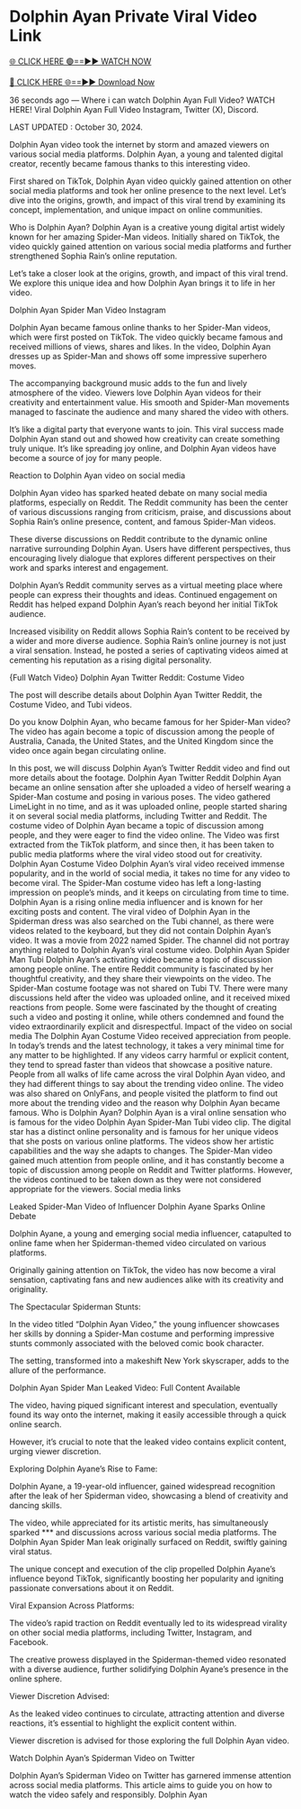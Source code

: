 # Dolphin Ayan Private Viral Video Link

[🌐 CLICK HERE 🟢==►► WATCH NOW](https://lekedvideo.xyz/watch/)

[🔴 CLICK HERE 🌐==►► Download Now](https://lekedvideo.xyz/watch/)

36 seconds ago — Where i can watch Dolphin Ayan Full Video? WATCH HERE! Viral Dolphin Ayan Full Video Instagram, Twitter (X), Discord.



LAST UPDATED : October 30, 2024.



Dolphin Ayan video took the internet by storm and amazed viewers on various social media platforms. Dolphin Ayan, a young and talented digital creator, recently became famous thanks to this interesting video.



First shared on TikTok, Dolphin Ayan video quickly gained attention on other social media platforms and took her online presence to the next level. Let’s dive into the origins, growth, and impact of this viral trend by examining its concept, implementation, and unique impact on online communities.



Who is Dolphin Ayan? Dolphin Ayan is a creative young digital artist widely known for her amazing Spider-Man videos. Initially shared on TikTok, the video quickly gained attention on various social media platforms and further strengthened Sophia Rain’s online reputation.



Let’s take a closer look at the origins, growth, and impact of this viral trend. We explore this unique idea and how Dolphin Ayan brings it to life in her video.



Dolphin Ayan Spider Man Video Instagram



Dolphin Ayan became famous online thanks to her Spider-Man videos, which were first posted on TikTok. The video quickly became famous and received millions of views, shares and likes. In the video, Dolphin Ayan dresses up as Spider-Man and shows off some impressive superhero moves.



The accompanying background music adds to the fun and lively atmosphere of the video. Viewers love Dolphin Ayan videos for their creativity and entertainment value. His smooth and Spider-Man movements managed to fascinate the audience and many shared the video with others.



It’s like a digital party that everyone wants to join. This viral success made Dolphin Ayan stand out and showed how creativity can create something truly unique. It’s like spreading joy online, and Dolphin Ayan videos have become a source of joy for many people.



Reaction to Dolphin Ayan video on social media



Dolphin Ayan video has sparked heated debate on many social media platforms, especially on Reddit. The Reddit community has been the center of various discussions ranging from criticism, praise, and discussions about Sophia Rain’s online presence, content, and famous Spider-Man videos.



These diverse discussions on Reddit contribute to the dynamic online narrative surrounding Dolphin Ayan. Users have different perspectives, thus encouraging lively dialogue that explores different perspectives on their work and sparks interest and engagement.



Dolphin Ayan’s Reddit community serves as a virtual meeting place where people can express their thoughts and ideas. Continued engagement on Reddit has helped expand Dolphin Ayan’s reach beyond her initial TikTok audience.



Increased visibility on Reddit allows Sophia Rain’s content to be received by a wider and more diverse audience. Sophia Rain’s online journey is not just a viral sensation. Instead, he posted a series of captivating videos aimed at cementing his reputation as a rising digital personality.



{Full Watch Video} Dolphin Ayan Twitter Reddit: Costume Video



The post will describe details about Dolphin Ayan Twitter Reddit, the Costume Video, and Tubi videos.



Do you know Dolphin Ayan, who became famous for her Spider-Man video? The video has again become a topic of discussion among the people of Australia, Canada, the United States, and the United Kingdom since the video once again began circulating online.



In this post, we will discuss Dolphin Ayan’s Twitter Reddit video and find out more details about the footage. Dolphin Ayan Twitter Reddit Dolphin Ayan became an online sensation after she uploaded a video of herself wearing a Spider-Man costume and posing in various poses. The video gathered LimeLight in no time, and as it was uploaded online, people started sharing it on several social media platforms, including Twitter and Reddit. The costume video of Dolphin Ayan became a topic of discussion among people, and they were eager to find the video online. The Video was first extracted from the TikTok platform, and since then, it has been taken to public media platforms where the viral video stood out for creativity. Dolphin Ayan Costume Video Dolphin Ayan’s viral video received immense popularity, and in the world of social media, it takes no time for any video to become viral. The Spider-Man costume video has left a long-lasting impression on people’s minds, and it keeps on circulating from time to time. Dolphin Ayan is a rising online media influencer and is known for her exciting posts and content. The viral video of Dolphin Ayan in the Spiderman dress was also searched on the Tubi channel, as there were videos related to the keyboard, but they did not contain Dolphin Ayan’s video. It was a movie from 2022 named Spider. The channel did not portray anything related to Dolphin Ayan’s viral costume video. Dolphin Ayan Spider Man Tubi Dolphin Ayan’s activating video became a topic of discussion among people online. The entire Reddit community is fascinated by her thoughtful creativity, and they share their viewpoints on the video. The Spider-Man costume footage was not shared on Tubi TV. There were many discussions held after the video was uploaded online, and it received mixed reactions from people. Some were fascinated by the thought of creating such a video and posting it online, while others condemned and found the video extraordinarily explicit and disrespectful. Impact of the video on social media The Dolphin Ayan Costume Video received appreciation from people. In today’s trends and the latest technology, it takes a very minimal time for any matter to be highlighted. If any videos carry harmful or explicit content, they tend to spread faster than videos that showcase a positive nature. People from all walks of life came across the viral Dolphin Ayan video, and they had different things to say about the trending video online. The video was also shared on OnlyFans, and people visited the platform to find out more about the trending video and the reason why Dolphin Ayan became famous. Who is Dolphin Ayan? Dolphin Ayan is a viral online sensation who is famous for the video Dolphin Ayan Spider-Man Tubi video clip. The digital star has a distinct online personality and is famous for her unique videos that she posts on various online platforms. The videos show her artistic capabilities and the way she adapts to changes. The Spider-Man video gained much attention from people online, and it has constantly become a topic of discussion among people on Reddit and Twitter platforms. However, the videos continued to be taken down as they were not considered appropriate for the viewers. Social media links



Leaked Spider-Man Video of Influencer Dolphin Ayane Sparks Online Debate



Dolphin Ayane, a young and emerging social media influencer, catapulted to online fame when her Spiderman-themed video circulated on various platforms.



Originally gaining attention on TikTok, the video has now become a viral sensation, captivating fans and new audiences alike with its creativity and originality.



The Spectacular Spiderman Stunts:



In the video titled “Dolphin Ayan Video,” the young influencer showcases her skills by donning a Spider-Man costume and performing impressive stunts commonly associated with the beloved comic book character.



The setting, transformed into a makeshift New York skyscraper, adds to the allure of the performance.



Dolphin Ayan Spider Man Leaked Video: Full Content Available



The video, having piqued significant interest and speculation, eventually found its way onto the internet, making it easily accessible through a quick online search.



However, it’s crucial to note that the leaked video contains explicit content, urging viewer discretion.



Exploring Dolphin Ayane’s Rise to Fame:



Dolphin Ayane, a 19-year-old influencer, gained widespread recognition after the leak of her Spiderman video, showcasing a blend of creativity and dancing skills.



The video, while appreciated for its artistic merits, has simultaneously sparked *** and discussions across various social media platforms. The Dolphin Ayan Spider Man leak originally surfaced on Reddit, swiftly gaining viral status.



The unique concept and execution of the clip propelled Dolphin Ayane’s influence beyond TikTok, significantly boosting her popularity and igniting passionate conversations about it on Reddit.



Viral Expansion Across Platforms:



The video’s rapid traction on Reddit eventually led to its widespread virality on other social media platforms, including Twitter, Instagram, and Facebook.



The creative prowess displayed in the Spiderman-themed video resonated with a diverse audience, further solidifying Dolphin Ayane’s presence in the online sphere.



Viewer Discretion Advised:



As the leaked video continues to circulate, attracting attention and diverse reactions, it’s essential to highlight the explicit content within.



Viewer discretion is advised for those exploring the full Dolphin Ayan video.



Watch Dolphin Ayan’s Spiderman Video on Twitter



Dolphin Ayan’s Spiderman Video on Twitter has garnered immense attention across social media platforms. This article aims to guide you on how to watch the video safely and responsibly.
Dolphin Ayan
